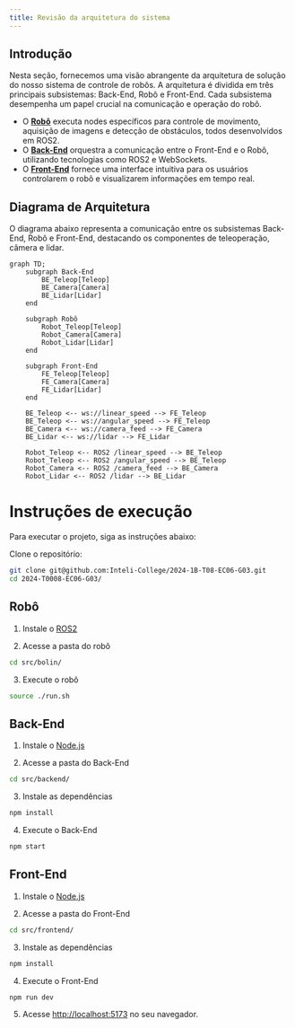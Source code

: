 ```yaml
---
title: Revisão da arquitetura do sistema
---
```


## Introdução

Nesta seção, fornecemos uma visão abrangente da arquitetura de solução do nosso sistema de controle de robôs. A arquitetura é dividida em três principais subsistemas: Back-End, Robô e Front-End. Cada subsistema desempenha um papel crucial na comunicação e operação do robô.

- O [**Robô**](./Robô) executa nodes específicos para controle de movimento, aquisição de imagens e detecção de obstáculos, todos desenvolvidos em ROS2.
- O [**Back-End**](./Back-end) orquestra a comunicação entre o Front-End e o Robô, utilizando tecnologias como ROS2 e WebSockets.
- O [**Front-End**](./Front-End) fornece uma interface intuitiva para os usuários controlarem o robô e visualizarem informações em tempo real.

## Diagrama de Arquitetura

O diagrama abaixo representa a comunicação entre os subsistemas Back-End, Robô e Front-End, destacando os componentes de teleoperação, câmera e lidar.

```mermaid
graph TD;
    subgraph Back-End
        BE_Teleop[Teleop]
        BE_Camera[Camera]
        BE_Lidar[Lidar]
    end

    subgraph Robô
        Robot_Teleop[Teleop]
        Robot_Camera[Camera]
        Robot_Lidar[Lidar]
    end

    subgraph Front-End
        FE_Teleop[Teleop]
        FE_Camera[Camera]
        FE_Lidar[Lidar]
    end

    BE_Teleop <-- ws://linear_speed --> FE_Teleop
    BE_Teleop <-- ws://angular_speed --> FE_Teleop
    BE_Camera <-- ws://camera_feed --> FE_Camera
    BE_Lidar <-- ws://lidar --> FE_Lidar

    Robot_Teleop <-- ROS2 /linear_speed --> BE_Teleop
    Robot_Teleop <-- ROS2 /angular_speed --> BE_Teleop
    Robot_Camera <-- ROS2 /camera_feed --> BE_Camera
    Robot_Lidar <-- ROS2 /lidar --> BE_Lidar
```

# Instruções de execução

Para executar o projeto, siga as instruções abaixo:

Clone o repositório:

```bash
git clone git@github.com:Inteli-College/2024-1B-T08-EC06-G03.git
cd 2024-T0008-EC06-G03/
```

## Robô

1. Instale o [ROS2](https://docs.ros.org/en/humble/Installation.html)

2. Acesse a pasta do robô

```bash
cd src/bolin/
```

3. Execute o robô

```bash
source ./run.sh
```

## Back-End

1. Instale o [Node.js](https://nodejs.org/en/download/)

2. Acesse a pasta do Back-End

```bash
cd src/backend/
```

3. Instale as dependências

```bash
npm install
```

4. Execute o Back-End

```bash
npm start
```

## Front-End

1. Instale o [Node.js](https://nodejs.org/en/download/)

2. Acesse a pasta do Front-End

```bash
cd src/frontend/
```

3. Instale as dependências

```bash
npm install
```

4. Execute o Front-End

```bash
npm run dev
```

5. Acesse [http://localhost:5173](http://localhost:5173) no seu navegador.
